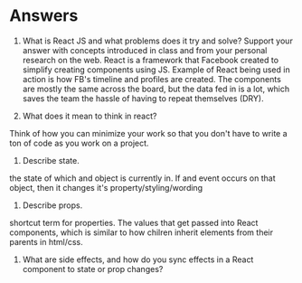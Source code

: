 # Answers

1. What is React JS and what problems does it try and solve? Support your answer with concepts introduced in class and from your personal research on the web.
React is a framework that Facebook created to simplify creating components using JS. 
Example of React being used in action is how FB's timeline and profiles are created. The components are mostly the same across the board, but the data fed in is a lot, which saves the team the hassle of having to repeat themselves (DRY).

1. What does it mean to think in react?

Think of how you can minimize your work so that you don't have to write a ton of code as you work on a project. 

1. Describe state.

the state of which and object is currently in. If and event occurs on that object, then it changes it's property/styling/wording

1. Describe props.

shortcut term for properties. The values that get passed into React components, which is similar to how chilren inherit elements from their parents in html/css.

1. What are side effects, and how do you sync effects in a React component to state or prop changes?




